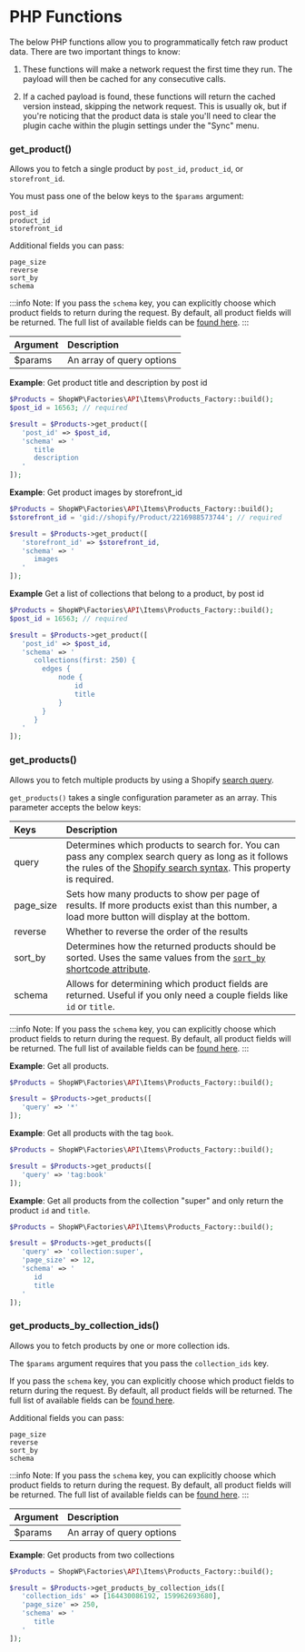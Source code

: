 # PHP Functions

The below PHP functions allow you to programmatically fetch raw product data. There are two important things to know:

1. These functions will make a network request the first time they run. The payload will then be cached for any consecutive calls.

2. If a cached payload is found, these functions will return the cached version instead, skipping the network request. This is usually ok, but if you're noticing that the product data is stale you'll need to clear the plugin cache within the plugin settings under the "Sync" menu.

### get_product()

Allows you to fetch a single product by `post_id`, `product_id`, or `storefront_id`.

You must pass one of the below keys to the `$params` argument:

```
post_id
product_id
storefront_id
```

Additional fields you can pass:

```
page_size
reverse
sort_by
schema
```

:::info
Note: If you pass the `schema` key, you can explicitly choose which product fields to return during the request. By default, all product fields will be returned. The full list of available fields can be [found here](https://shopify.dev/api/storefront/reference/products/product#fields-2021-10).
:::

| Argument | Description               |
| :------- | :------------------------ |
| $params  | An array of query options |

**Example**:
Get product title and description by post id

```php
$Products = ShopWP\Factories\API\Items\Products_Factory::build();
$post_id = 16563; // required

$result = $Products->get_product([
   'post_id' => $post_id,
   'schema' => '
      title
      description
   '
]);
```

**Example**:
Get product images by storefront_id

```php
$Products = ShopWP\Factories\API\Items\Products_Factory::build();
$storefront_id = 'gid://shopify/Product/2216988573744'; // required

$result = $Products->get_product([
   'storefront_id' => $storefront_id,
   'schema' => '
      images
   '
]);
```

**Example**
Get a list of collections that belong to a product, by post id

```php
$Products = ShopWP\Factories\API\Items\Products_Factory::build();
$post_id = 16563; // required

$result = $Products->get_product([
   'post_id' => $post_id,
   'schema' => '
      collections(first: 250) {
        edges {
            node {
                id
                title
            }
        }
      }
   '
]);
```

### get_products()

Allows you to fetch multiple products by using a Shopify [search query](https://shopify.dev/api/usage/search-syntax).

`get_products()` takes a single configuration parameter as an array. This parameter accepts the below keys:

| Keys      | Description                                                                                                                                                                                                            |
| :-------- | :--------------------------------------------------------------------------------------------------------------------------------------------------------------------------------------------------------------------- |
| query     | Determines which products to search for. You can pass any complex search query as long as it follows the rules of the [Shopify search syntax](https://shopify.dev/api/usage/search-syntax). This property is required. |
| page_size | Sets how many products to show per page of results. If more products exist than this number, a load more button will display at the bottom.                                                                            |
| reverse   | Whether to reverse the order of the results                                                                                                                                                                            |
| sort_by   | Determines how the returned products should be sorted. Uses the same values from the [`sort_by` shortcode attribute](/shortcodes/wps_products#sort_by).                                                                |
| schema    | Allows for determining which product fields are returned. Useful if you only need a couple fields like `id` or `title`.                                                                                                |

:::info
Note: If you pass the `schema` key, you can explicitly choose which product fields to return during the request. By default, all product fields will be returned. The full list of available fields can be [found here](https://shopify.dev/api/storefront/reference/products/product#fields-2021-10).
:::

**Example**:
Get all products.

```php
$Products = ShopWP\Factories\API\Items\Products_Factory::build();

$result = $Products->get_products([
   'query' => '*'
]);
```

**Example**:
Get all products with the tag `book`.

```php
$Products = ShopWP\Factories\API\Items\Products_Factory::build();

$result = $Products->get_products([
   'query' => 'tag:book'
]);
```

**Example**:
Get all products from the collection "super" and only return the product `id` and `title`.

```php
$Products = ShopWP\Factories\API\Items\Products_Factory::build();

$result = $Products->get_products([
   'query' => 'collection:super',
   'page_size' => 12,
   'schema' => '
      id
      title
   '
]);
```

### get_products_by_collection_ids()

Allows you to fetch products by one or more collection ids.

The `$params` argument requires that you pass the `collection_ids` key.

If you pass the `schema` key, you can explicitly choose which product fields to return during the request. By default, all product fields will be returned. The full list of available fields can be [found here](https://shopify.dev/api/storefront/reference/products/product#fields-2021-10).

Additional fields you can pass:

```
page_size
reverse
sort_by
schema
```

:::info
Note: If you pass the `schema` key, you can explicitly choose which product fields to return during the request. By default, all product fields will be returned. The full list of available fields can be [found here](https://shopify.dev/api/storefront/reference/products/product#fields-2021-10).
:::

| Argument | Description               |
| :------- | :------------------------ |
| $params  | An array of query options |

**Example**:
Get products from two collections

```php
$Products = ShopWP\Factories\API\Items\Products_Factory::build();

$result = $Products->get_products_by_collection_ids([
   'collection_ids' => [164430086192, 159962693680],
   'page_size' => 250,
   'schema' => '
      title
   '
]);
```

